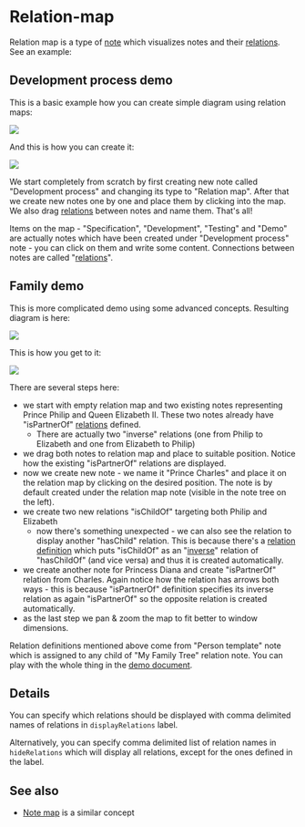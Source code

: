# Relation-map
Relation map is a type of [note](tree-concepts.md) which visualizes notes and their [relations](attributes.md). See an example:

Development process demo
------------------------

This is a basic example how you can create simple diagram using relation maps:

![](images/relation-map-dev-process.png)

And this is how you can create it:

![](api/images/mmYjGDlxyixm/relation-map-dev-process-demo.)

We start completely from scratch by first creating new note called "Development process" and changing its type to "Relation map". After that we create new notes one by one and place them by clicking into the map. We also drag [relations](attributes.md) between notes and name them. That's all!

Items on the map - "Specification", "Development", "Testing" and "Demo" are actually notes which have been created under "Development process" note - you can click on them and write some content. Connections between notes are called "[relations](attributes.md)".

Family demo
-----------

This is more complicated demo using some advanced concepts. Resulting diagram is here:

![](images/relation-map-family.png)

This is how you get to it:

![](images/relation-map-family-demo.gif)

There are several steps here:

*   we start with empty relation map and two existing notes representing Prince Philip and Queen Elizabeth II. These two notes already have "isPartnerOf" [relations](attributes.md) defined.
    *   There are actually two "inverse" relations (one from Philip to Elizabeth and one from Elizabeth to Philip)
*   we drag both notes to relation map and place to suitable position. Notice how the existing "isPartnerOf" relations are displayed.
*   now we create new note - we name it "Prince Charles" and place it on the relation map by clicking on the desired position. The note is by default created under the relation map note (visible in the note tree on the left).
*   we create two new relations "isChildOf" targeting both Philip and Elizabeth
    *   now there's something unexpected - we can also see the relation to display another "hasChild" relation. This is because there's a [relation definition](promoted-attributes.md) which puts "isChildOf" as an "[inverse](promoted-attributes.md)" relation of "hasChildOf" (and vice versa) and thus it is created automatically.
*   we create another note for Princess Diana and create "isPartnerOf" relation from Charles. Again notice how the relation has arrows both ways - this is because "isPartnerOf" definition specifies its inverse relation as again "isPartnerOf" so the opposite relation is created automatically.
*   as the last step we pan & zoom the map to fit better to window dimensions.

Relation definitions mentioned above come from "Person template" note which is assigned to any child of "My Family Tree" relation note. You can play with the whole thing in the [demo document](document.md).

Details
-------

You can specify which relations should be displayed with comma delimited names of relations in `displayRelations` label.

Alternatively, you can specify comma delimited list of relation names in `hideRelations` which will display all relations, except for the ones defined in the label.

See also
--------

*   [Note map](note-map.md) is a similar concept
